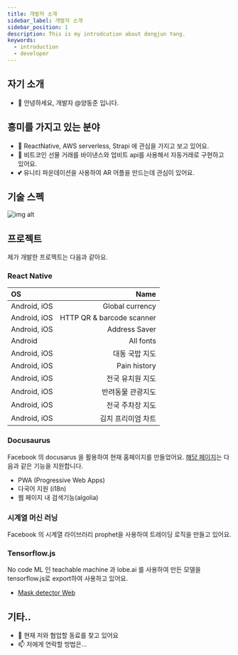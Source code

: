 ```yaml
---
title: 개발자 소개
sidebar_label: 개발자 소개
sidebar_position: 1
description: This is my introdcution about dongjun Yang.
keywords:
  - introduction
  - developer
---
```


## 자기 소개
- 👋 안녕하세요, 개발자 @양동준 입니다.

## 흥미를 가지고 있는 분야
- 👀 ReactNative, AWS serverless, Strapi 에 관심을 가지고 보고 있어요.
- 🌱 비트코인 선물 거래를 바이낸스와 업비트 api를 사용해서 자동거래로 구현하고 있어요.
- 💕 유니티 파운데이션을 사용하여 AR 어플을 만드는데 관심이 있어요.

## 기술 스펙

![img alt](/img/techspec.png)

## 프로젝트

제가 개발한 프로젝트는 다음과 같아요.

### React Native

| OS           | Name                             |
|:-------------|---------------------------------:|
| Android, iOS | Global currency                  |
| Android, iOS | HTTP QR & barcode scanner        |  
| Android, iOS | Address Saver                    | 
| Android      | All fonts                        | 
| Android, iOS | 대동 국밥 지도                    | 
| Android, iOS | Pain history                     | 
| Android, iOS | 전국 유치원 지도                  | 
| Android, iOS | 반려동물 관광지도                 | 
| Android, iOS | 전국 주차장 지도                  | 
| Android, iOS | 김치 프리미엄 차트                | 

### Docusaurus

Facebook 의 docusarus 을 활용하여 현재 홈페이지를 만들었어요.
[해당 페이지](https://dongjunyang.dev)는 다음과 같은 기능을 지원합니다. 

- PWA (Progressive Web Apps)
- 다국어 지원 (i18n)
- 웹 페이지 내 검색기능(algolia)

### 시계열 머신 러닝

Facebook 의 시계열 라이브러리 prophet을 사용하여 트레이딩 로직을 만들고 있어요.

### Tensorflow.js

No code ML 인 teachable machine 과 lobe.ai 를 사용하여 
만든 모델을 tensorflow.js로 export하여 사용하고 있어요.

- [Mask detector Web](https://nomask-detector.netlify.app)

## 기타..
- 💞️ 현재 저와 협업할 동료를 찾고 있어요
- 📫 저에게 연락할 방법은... 

<!---
devbalmuda/devbalmuda is a ✨ special ✨ repository because its `README.md` (this file) appears on your GitHub profile.
You can click the Preview link to take a look at your changes.
--->
